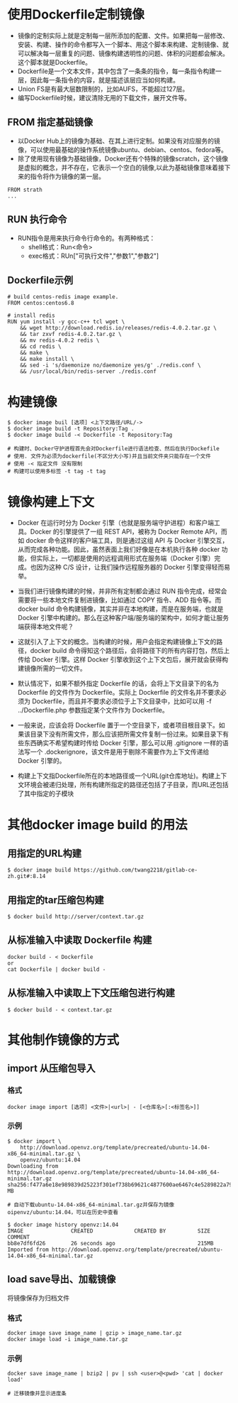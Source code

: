 # 使用Dockerfile定制镜像
- 镜像的定制实际上就是定制每一层所添加的配置、文件。如果把每一层修改、安装、构建、操作的命令都写入一个脚本、用这个脚本来构建、定制镜像、就可以解决每一层重复的问题、镜像构建透明性的问题、体积的问题都会解决。这个脚本就是Dockerfile。
- Dockerfile是一个文本文件，其中包含了一条条的指令，每一条指令构建一层，因此每一条指令的内容，就是描述该层应当如何构建。
- Union FS是有最大层数限制的，比如AUFS，不能超过127层。
- 编写Dockerfile时候，建议清除无用的下载文件，展开文件等。

## FROM 指定基础镜像
- 以Docker Hub上的镜像为基础、在其上进行定制。如果没有对应服务的镜像，可以使用最基础的操作系统镜像ubuntu、debian、centos、fedora等。
-  除了使用现有镜像为基础镜像，Docker还有个特殊的镜像scratch，这个镜像是虚拟的概念，并不存在，它表示一个空白的镜像,以此为基础镜像意味着接下来的指令将作为镜像的第一层。
```
FROM strath
...
```

## RUN 执行命令
- RUN指令是用来执行命令行命令的。有两种格式：
    - shell格式：Run<命令>
    - exec格式：RUn["可执行文件","参数1","参数2"]

## Dockerfile示例
```
# build centos-redis image example.
FROM centos:centos6.8

# install redis
RUN yum install -y gcc-c++ tcl wget \
    && wget http://download.redis.io/releases/redis-4.0.2.tar.gz \
    && tar zxvf redis-4.0.2.tar.gz \
    && mv redis-4.0.2 redis \
    && cd redis \
    && make \
    && make install \
    && sed -i 's/daemonize no/daemonize yes/g' ./redis.conf \
    && /usr/local/bin/redis-server ./redis.conf
```

# 构建镜像
```
$ docker image buil [选项] <上下文路径/URL/->
$ docker image build -t Repository:Tag .
$ docker image build -< Dockerfile -t Repository:Tag

# 构建时、Docker守护进程首先会对Dockerfile进行语法检查、然后在执行Dockefile
# 使用. 文件为必须为dockerfile(不区分大小写)并且当前文件夹只能存在一个文件
# 使用 -< 指定文件 没有限制
# 构建可以使用多标签 -t tag -t tag
```

# 镜像构建上下文
- Docker 在运行时分为 Docker 引擎（也就是服务端守护进程）和客户端工具。Docker 的引擎提供了一组 REST API，被称为 Docker Remote API，而如 docker 命令这样的客户端工具，则是通过这组 API 与 Docker 引擎交互，从而完成各种功能。因此，虽然表面上我们好像是在本机执行各种 docker 功能，但实际上，一切都是使用的远程调用形式在服务端（Docker 引擎）完成。也因为这种 C/S 设计，让我们操作远程服务器的 Docker 引擎变得轻而易举。

- 当我们进行镜像构建的时候，并非所有定制都会通过 RUN 指令完成，经常会需要将一些本地文件复制进镜像，比如通过 COPY 指令、ADD 指令等。而 docker build 命令构建镜像，其实并非在本地构建，而是在服务端，也就是 Docker 引擎中构建的。那么在这种客户端/服务端的架构中，如何才能让服务端获得本地文件呢？

- 这就引入了上下文的概念。当构建的时候，用户会指定构建镜像上下文的路径，docker build 命令得知这个路径后，会将路径下的所有内容打包，然后上传给 Docker 引擎。这样 Docker 引擎收到这个上下文包后，展开就会获得构建镜像所需的一切文件。

- 默认情况下，如果不额外指定 Dockerfile 的话，会将上下文目录下的名为 Dockerfile 的文件作为 Dockerfile。实际上 Dockerfile 的文件名并不要求必须为 Dockerfile，而且并不要求必须位于上下文目录中，比如可以用 -f ../Dockerfile.php 参数指定某个文件作为 Dockerfile。

- 一般来说，应该会将 Dockerfile 置于一个空目录下，或者项目根目录下。如果该目录下没有所需文件，那么应该把所需文件复制一份过来。如果目录下有些东西确实不希望构建时传给 Docker 引擎，那么可以用 .gitignore 一样的语法写一个 .dockerignore，该文件是用于剔除不需要作为上下文传递给 Docker 引擎的。

- 构建上下文指Dockerfile所在的本地路径或一个URL(git仓库地址)。构建上下文环境会被递归处理，所有构建所指定的路径还包括了子目录，而URL还包括了其中指定的子模块

# 其他docker image build 的用法
## 用指定的URL构建
```
$ docker image build https://github.com/twang2218/gitlab-ce-zh.git#:8.14
```

## 用指定的tar压缩包构建
```
$ docker build http://server/context.tar.gz
```

## 从标准输入中读取 Dockerfile 构建
```
docker build - < Dockerfile
or
cat Dockerfile | docker build -
```

## 从标准输入中读取上下文压缩包进行构建
```
$ docker build - < context.tar.gz
```

# 其他制作镜像的方式
## import 从压缩包导入
### 格式
```
docker image import [选项] <文件>|<url>| - [<仓库名>[:<标签名>]]
```

### 示例
```
$ docker import \
    http://download.openvz.org/template/precreated/ubuntu-14.04-x86_64-minimal.tar.gz \
    openvz/ubuntu:14.04
Downloading from http://download.openvz.org/template/precreated/ubuntu-14.04-x86_64-minimal.tar.gz
sha256:f477a6e18e989839d25223f301ef738b69621c4877600ae6467c4e5289822a79B/78.42 MB

# 自动下载ubuntu-14.04-x86_64-minimal.tar.gz并保存为镜像 oipenvz/ubuntu:14.04，可以在历史中查看

$ docker image history openvz:14.04
IMAGE               CREATED             CREATED BY          SIZE                COMMENT
bb8e7df6fd26        26 seconds ago                          215MB               Imported from http://download.openvz.org/template/precreated/ubuntu-14.04-x86_64-minimal.tar.gz
```

## load save导出、加载镜像
将镜像保存为归档文件
### 格式
```
docker image save image_name | gzip > image_name.tar.gz
docker image load -i image_name.tar.gz
```

### 示例
```
docker save image_name | bzip2 | pv | ssh <user>@<pwd> 'cat | docker load'

# 迁移镜像并显示进度条
```
